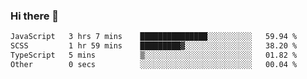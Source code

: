 ### Hi there 👋

<!--START_SECTION:waka-->

```txt
JavaScript   3 hrs 7 mins    ███████████████░░░░░░░░░░   59.94 %
SCSS         1 hr 59 mins    █████████▓░░░░░░░░░░░░░░░   38.20 %
TypeScript   5 mins          ▒░░░░░░░░░░░░░░░░░░░░░░░░   01.82 %
Other        0 secs          ░░░░░░░░░░░░░░░░░░░░░░░░░   00.04 %
```

<!--END_SECTION:waka-->

